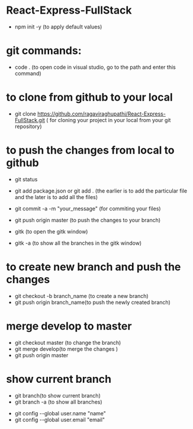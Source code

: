 # React-Express-FullStack

- npm init -y (to apply default values)

# git commands:

- code . (to open code in visual studio, go to the path and enter this command)

# to clone from github to your local

- git clone https://github.com/ragaviraghupathi/React-Express-FullStack.git ( for cloning your project in your
  local from your git repository)

# to push the changes from local to github

- git status
- git add package.json or git add . (the earlier is to add the particular file and the later is to add all the files)
- git commit -a -m "your_message" (for commiting your files)
- git push origin master (to push the changes to your branch)

- gitk (to open the gitk window)
- gitk -a (to show all the branches in the gitk window)

# to create new branch and push the changes

- git checkout -b branch_name (to create a new branch)
- git push origin branch_name(to push the newly created branch)

# merge develop to master

- git checkout master (to change the branch)
- git merge develop(to merge the changes )
- git push origin master

# show current branch

- git branch(to show current branch)
- git branch -a (to show all branches)

* git config --global user.name "name"
* git config --global user.email "email"
